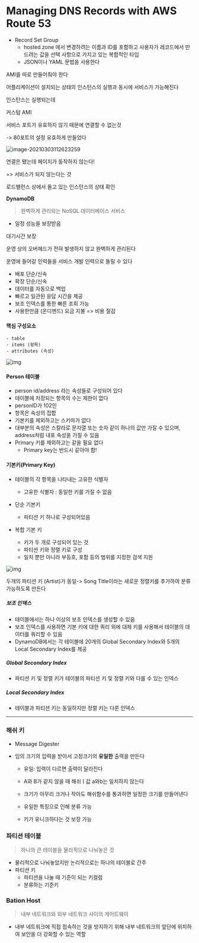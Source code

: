# Managing DNS Records with AWS Route 53

- Record Set Group
  - hosted zone 에서 변경하려는 이름과 ID를 포함하고 사용자가 레코드에서 만드려는 값을 선택 사항으로 가지고 있는 복합적인 타입
  - JSON이나 YAML 문법을 사용한다

AMI를 따로 만들어줘야 한다

어플리케이션이 설치되는 상태의 인스턴스의 실행과 동시에 서비스가 가능해진다

인스턴스는 실행되는데 

커스텀 AMI

서비스 포트가 유효하지 않기 때문에 연결할 수 없는것

-> 80포트의 설정 유효하게 만들었다

![image-20210303112623259](C:\Users\MIN\AppData\Roaming\Typora\typora-user-images\image-20210303112623259.png)



연결은 됐는데 페이지가 동작하지 않는다!

=> 서비스가 되지 않는다는 것

로드밸런스 상에서 돌고 있는 인스턴스의 상태 확인

**DynamoDB** 

> 완벽하게 관리되는 NoSQL 데이터베이스 서비스

- 일정 성능을 보장받음

대기시간 보장

운영 상의 오버헤드가 전혀 발생하지 않고 완벽하게 관리된다

운영에 들어갈 인력들을 서비스 개발 인력으로 돌릴 수 있다

- 배포 단순/신속
- 확장 단순/신속
- 데이터를 자동으로 백업
- 빠르고 일관된 응답 시간을 제공
- 보조 인덱스를 통한 빠른 조회 가능
- 사용한만큼 (온디멘드)  요금 지불 => 비용 절감



#### 핵심 구성요소

	- table
	- items (항목)
	- attributes (속성)

![img](https://lh3.googleusercontent.com/21xhoWijKXn1QAClsI8VgEkchBFAAuCncOHhZZ8bdspC01SGwcW2LLCa8Mn2HEuKHwlmi9hX_NilxHa9BBFFtzPxRZ3KX8-91_dz0B4lW9yuNMSuWbeen1qrfNCp-6awiCLSFmZD)

#### Person 테이블

- person id/address 라는 속성들로 구성되어 있다
- 테이블에 저장되는 항목의 수는 제한이 없다
- personID가 102인 
- 항목은 속성의 집합
- 기본키를 제외하고는 스키마가 없다
- 대부분의 속성은 스칼라로 문자열 또는 숫자 같이 하나의 값만 가질 수 있으며, address처럼 내포 속성을 가질 수 있음
- Primary 키를 제외하고는 같을 필요 없다
  - Primary key는 반드시 같아야 함!

#### 기본키(Primary Key)

- 테이블의 각 항목을 나타내는 고유한 식별자

  - 고유한 식별자 : 동일한 키를 가질 수 없음

- 단순 기본키

  - 파티션 키 하나로 구성되어있음

- 복합 기본 키

  - 키가 두 개로 구성되어 있는 것
  - 파티션 키와 정렬 키로 구성
  - 일치 뿐만 아니라 부등호, 포함 등의 범위를 지정한 검색 지원

  

![img](https://lh6.googleusercontent.com/8k28aCTItyZeypMxdEisbycNtmNeU8WcMhQqtu9gvV0MuZBquaGvriIJIQdbit_t48bYsbmgW5zFd_dG1W59MbuBq-bQdB32n0Zmf0B2ca6eDfYCWm8msYJB8mlhwLfhFQ-b1SVL)



두개의 파티션 키 (Artist)가 동일-> Song Title이라는 새로운 정렬키를 추가하여 분류 가능하도록 만든다



##### 보조 인덱스

- 테이블에서는 하나 이상의 보조 인덱스를 생성할 수 있음
- 보조 인덱스를 사용하면 기본 키에 대한 쿼리 외에 대체 키를 사용해서 테이블의 데이터를 쿼리할 수 있음
- DynamoDB에서는 각 테이블에 20개의 Global Secondary Index와 5개의 Local Secondary Index를 제공

##### Global Secondary Index

- 파티션 키 및 정렬 키가 테이블의 파티션 키 및 정렬 키와 다를 수 있는 인덱스

##### Local Secondary Index

- 테이블과 파티션 키는 동일하지만 정렬 키는 다른 인덱스











-----------------

### 해쉬 키

- Message Digester

- 임의 크기의 입력을 받아서 고정크기의 **유일한** 출력을 만든다

  - 유일: 입력이 다르면 출력이 달라진다

  - A와 B가 같지 않을 때 해쉬ㅣ값 a와b는 일치하지 않는다

  - 크기가 아무리 크거나 작아도 해쉬함수를 통과하면 일정한 크기를 만들어낸다

  - 유일한 특징으로 인해 분류 가능

  - 키가 유니크하다는 것 보장 가능

    



### 파티션 테이블

> 하나의 큰 테이블을 물리적으로 나눠놓은 것

- 물리적으로 나눠놓았지만 논리적으로는 하나의 테이블로 간주
- 파티션 키
  - 파티션을 나눌 때 기준이 되는 키컬럼
  - 분류하는 기준키



### Bation Host

> 내부 네트워크와 외부 네트워크 사이의 게이트웨이

- 내부 네트워크에 직접 접속하는 것을 방지하기 위해 내부 네트워크의 앞단에 위치하여 보안을 더 강화할 수 있는 역할